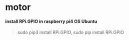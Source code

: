 # motor
#### install RPi.GPIO in raspberry pi4 OS Ubuntu
> sudo pip3 install RPi.GPIO, sudo pip install RPi.GPIO
